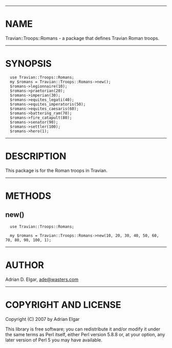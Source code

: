 
---

# NAME #

Travian::Troops::Romans - a package that defines Travian Roman troops.



---

# SYNOPSIS #

```
  use Travian::Troops::Romans;
  my $romans = Travian::Troops::Romans->new();
  $romans->legionnaire(10);
  $romans->praetorian(20);
  $romans->imperian(30);
  $romans->equites_legati(40);
  $romans->equites_imperatoris(50);
  $romans->equites_caesaris(60);
  $romans->battering_ram(70);
  $romans->fire_catapult(80);
  $romans->senator(90);
  $romans->settler(100);
  $romans->hero(1);
```


---

# DESCRIPTION #

This package is for the Roman troops in Travian.



---

# METHODS #


## new() ##

```
  use Travian::Troops::Romans;

  my $romans = Travian::Troops::Romans->new(10, 20, 30, 40, 50, 60, 70, 80, 90, 100, 1);
```


---

# AUTHOR #

Adrian D. Elgar, <ade@wasters.com>



---

# COPYRIGHT AND LICENSE #

Copyright (C) 2007 by Adrian Elgar

This library is free software; you can redistribute it and/or modify it under the same terms as Perl itself, either Perl version 5.8.8 or, at your option, any later version of Perl 5 you may have available.